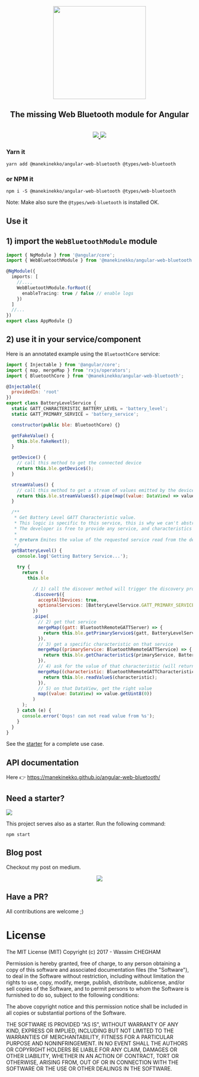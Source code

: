 <div align="center">
  <img src="https://cloud.githubusercontent.com/assets/1699357/21510721/556f650c-cc97-11e6-8a69-ddd67eeeebb8.png" width="250" />
</div>
<h2 align="center">The missing Web Bluetooth module for Angular</h2>
<h2 align="center"><a href="https://circleci.com/gh/manekinekko/angular-web-bluetooth/tree/master"><img src="https://circleci.com/gh/manekinekko/angular-web-bluetooth.svg?style=svg"> <img src="https://app.buddy.works/manekinekko-1/angular-web-bluetooth/pipelines/pipeline/136661/badge.svg?token=cee6a291d42aeeb701176104f8623d429614bf77cb0c7d7b68bc5a342e49ffe9"/></a></h2>

### Yarn it

`yarn add @manekinekko/angular-web-bluetooth @types/web-bluetooth`

### or NPM it

`npm i -S @manekinekko/angular-web-bluetooth @types/web-bluetooth`

Note: Make also sure the `@types/web-bluetooth` is installed OK.

## Use it

## 1) import the `WebBluetoothModule` module

```typescript
import { NgModule } from '@angular/core';
import { WebBluetoothModule } from '@manekinekko/angular-web-bluetooth';

@NgModule({
  imports: [
    //...,
    WebBluetoothModule.forRoot({
      enableTracing: true / false // enable logs
    })
  ]
  //...
})
export class AppModule {}
```

## 2) use it in your service/component

Here is an annotated example using the `BluetoothCore` service:

```javascript
import { Injectable } from '@angular/core';
import { map, mergeMap } from 'rxjs/operators';
import { BluetoothCore } from '@manekinekko/angular-web-bluetooth';

@Injectable({
  providedIn: 'root'
})
export class BatteryLevelService {
  static GATT_CHARACTERISTIC_BATTERY_LEVEL = 'battery_level';
  static GATT_PRIMARY_SERVICE = 'battery_service';

  constructor(public ble: BluetoothCore) {}

  getFakeValue() {
    this.ble.fakeNext();
  }

  getDevice() {
    // call this method to get the connected device
    return this.ble.getDevice$();
  }

  streamValues() {
    // call this method to get a stream of values emitted by the device
    return this.ble.streamValues$().pipe(map((value: DataView) => value.getUint8(0)));
  }

  /**
   * Get Battery Level GATT Characteristic value.
   * This logic is specific to this service, this is why we can't abstract it elsewhere.
   * The developer is free to provide any service, and characteristics she wants.
   *
   * @return Emites the value of the requested service read from the device
   */
  getBatteryLevel() {
    console.log('Getting Battery Service...');

    try {
      return (
        this.ble

          // 1) call the discover method will trigger the discovery process (by the browser)
          .discover$({
            acceptAllDevices: true,
            optionalServices: [BatteryLevelService.GATT_PRIMARY_SERVICE]
          })
          .pipe(
            // 2) get that service
            mergeMap((gatt: BluetoothRemoteGATTServer) => {
              return this.ble.getPrimaryService$(gatt, BatteryLevelService.GATT_PRIMARY_SERVICE);
            }),
            // 3) get a specific characteristic on that service
            mergeMap((primaryService: BluetoothRemoteGATTService) => {
              return this.ble.getCharacteristic$(primaryService, BatteryLevelService.GATT_CHARACTERISTIC_BATTERY_LEVEL);
            }),
            // 4) ask for the value of that characteristic (will return a DataView)
            mergeMap((characteristic: BluetoothRemoteGATTCharacteristic) => {
              return this.ble.readValue$(characteristic);
            }),
            // 5) on that DataView, get the right value
            map((value: DataView) => value.getUint8(0))
          )
      );
    } catch (e) {
      console.error('Oops! can not read value from %s');
    }
  }
}
```

See the [starter](https://github.com/manekinekko/angular-web-bluetooth-starter/tree/master/src/app) for a complete use case.

## API documentation

Here 👉 https://manekinekko.github.io/angular-web-bluetooth/

## Need a starter?

<img src="https://cloud.githubusercontent.com/assets/1699357/21523148/b843ceb0-cd0b-11e6-974a-50294a797b27.png"/>

This project serves also as a starter. Run the following command:

`npm start`

## Blog post

Checkout my post on medium.

<p align="center">
  <a href="https://medium.com/google-developer-experts/the-web-bluetooth-module-for-angular-9336c9535d04#.f6dp9z163">
    <img src="https://cloud.githubusercontent.com/assets/1699357/21696708/7e33cca4-d38f-11e6-8a03-6833b88e82fa.png" >
  </a>
</p>

## Have a PR?

All contributions are welcome ;)

# License

The MIT License (MIT) Copyright (c) 2017 - Wassim CHEGHAM

Permission is hereby granted, free of charge, to any person obtaining a copy of this software and associated documentation files (the "Software"), to deal in the Software without restriction, including without limitation the rights to use, copy, modify, merge, publish, distribute, sublicense, and/or sell copies of the Software, and to permit persons to whom the Software is furnished to do so, subject to the following conditions:

The above copyright notice and this permission notice shall be included in all copies or substantial portions of the Software.

THE SOFTWARE IS PROVIDED "AS IS", WITHOUT WARRANTY OF ANY KIND, EXPRESS OR IMPLIED, INCLUDING BUT NOT LIMITED TO THE WARRANTIES OF MERCHANTABILITY, FITNESS FOR A PARTICULAR PURPOSE AND NONINFRINGEMENT. IN NO EVENT SHALL THE AUTHORS OR COPYRIGHT HOLDERS BE LIABLE FOR ANY CLAIM, DAMAGES OR OTHER LIABILITY, WHETHER IN AN ACTION OF CONTRACT, TORT OR OTHERWISE, ARISING FROM, OUT OF OR IN CONNECTION WITH THE SOFTWARE OR THE USE OR OTHER DEALINGS IN THE SOFTWARE.
